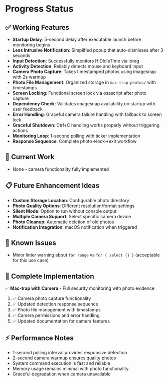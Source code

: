 # Progress Status

## ✅ Working Features
- **Startup Delay**: 5-second delay after executable launch before monitoring begins
- **Less Intrusive Notification**: Simplified popup that auto-dismisses after 3 seconds
- **Input Detection**: Successfully monitors HIDIdleTime via ioreg
- **Activity Detection**: Reliably detects mouse and keyboard input  
- **Camera Photo Capture**: Takes timestamped photos using imagesnap with 2s warmup
- **Photo File Management**: Organized storage in `mac-trap-photos/` with timestamps
- **Screen Locking**: Functional screen lock via osascript after photo capture
- **Dependency Check**: Validates imagesnap availability on startup with user feedback
- **Error Handling**: Graceful camera failure handling with fallback to screen lock
- **Graceful Shutdown**: Ctrl+C handling works properly without triggering actions
- **Monitoring Loop**: 1-second polling with ticker implementation
- **Response Sequence**: Complete photo→lock→exit workflow

## 🚧 Current Work
- None - camera functionality fully implemented

## 📋 Future Enhancement Ideas
- **Custom Storage Location**: Configurable photo directory
- **Photo Quality Options**: Different resolution/format settings
- **Silent Mode**: Option to run without console output
- **Multiple Camera Support**: Select specific camera device
- **Photo Cleanup**: Automatic deletion of old photos
- **Notification Integration**: macOS notification when triggered

## 🐛 Known Issues
- Minor linter warning about `for range` vs `for { select {} }` (acceptable for this use case)

## 🎯 Complete Implementation
✅ **Mac-trap with Camera** - Full security monitoring with photo evidence
1. ✅ Camera photo capture functionality
2. ✅ Updated detection response sequence  
3. ✅ Photo file management with timestamps
4. ✅ Camera permissions and error handling
5. ✅ Updated documentation for camera features

## ⚡ Performance Notes
- 1-second polling interval provides responsive detection
- 2-second camera warmup ensures quality photos
- System command execution is fast and reliable
- Memory usage remains minimal with photo functionality
- Graceful degradation when camera unavailable
